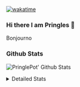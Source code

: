 [![wakatime](https://wakatime.com/badge/user/abd317df-612e-44b4-8787-15db7b574b2f.svg)](https://wakatime.com/@abd317df-612e-44b4-8787-15db7b574b2f)
### Hi there I am Pringles 👋

Bonjourno

### Github Stats
![PringlePot' Github Stats](https://github-readme-stats.vercel.app/api?username=PringlePot&show_icons=true&theme=dark&count_private=true)

<details>
  <summary>Detailed Stats</summary>
    
<!--START_SECTION:waka-->
![Profile Views](http://img.shields.io/badge/Profile%20Views-3-blue)

![Lines of code](https://img.shields.io/badge/From%20Hello%20World%20I%27ve%20Written-110%20Thousand%20lines%20of%20code-blue)

**🐱 My GitHub Data** 

> 🏆 86 Contributions in the Year 2022
 > 
> 📦 90.7 kB Used in GitHub's Storage 
 > 
> 💼 Opted to Hire
 > 
> 📜 9 Public Repositories 
 > 
> 🔑 11 Private Repositories  
 > 
**I'm an Early 🐤** 

```text
🌞 Morning    130 commits    ████░░░░░░░░░░░░░░░░░░░░░   18.01% 
🌆 Daytime    296 commits    ██████████░░░░░░░░░░░░░░░   41.0% 
🌃 Evening    296 commits    ██████████░░░░░░░░░░░░░░░   41.0% 
🌙 Night      0 commits      ░░░░░░░░░░░░░░░░░░░░░░░░░   0.0%

```
📅 **I'm Most Productive on Sunday** 

```text
Monday       132 commits    ████░░░░░░░░░░░░░░░░░░░░░   18.28% 
Tuesday      62 commits     ██░░░░░░░░░░░░░░░░░░░░░░░   8.59% 
Wednesday    76 commits     ██░░░░░░░░░░░░░░░░░░░░░░░   10.53% 
Thursday     94 commits     ███░░░░░░░░░░░░░░░░░░░░░░   13.02% 
Friday       49 commits     █░░░░░░░░░░░░░░░░░░░░░░░░   6.79% 
Saturday     135 commits    ████░░░░░░░░░░░░░░░░░░░░░   18.7% 
Sunday       174 commits    ██████░░░░░░░░░░░░░░░░░░░   24.1%

```


📊 **This Week I Spent My Time On** 

```text
⌚︎ Time Zone: Europe/Amsterdam

💬 Programming Languages: 
Go                       7 hrs 20 mins       ████████████░░░░░░░░░░░░░   48.78% 
TypeScript               6 hrs 19 mins       ██████████░░░░░░░░░░░░░░░   41.98% 
CSS                      59 mins             █░░░░░░░░░░░░░░░░░░░░░░░░   6.59% 
Docker                   13 mins             ░░░░░░░░░░░░░░░░░░░░░░░░░   1.5% 
Bash                     3 mins              ░░░░░░░░░░░░░░░░░░░░░░░░░   0.34%

🔥 Editors: 
GoLand                   7 hrs 42 mins       ████████████░░░░░░░░░░░░░   51.21% 
WebStorm                 7 hrs 20 mins       ████████████░░░░░░░░░░░░░   48.79%

🐱‍💻 Projects: 
Frontend                 7 hrs 20 mins       ████████████░░░░░░░░░░░░░   48.79% 
Backend                  7 hrs 14 mins       ████████████░░░░░░░░░░░░░   48.03% 
Viewer                   18 mins             ░░░░░░░░░░░░░░░░░░░░░░░░░   2.01% 
gofiber-bug              9 mins              ░░░░░░░░░░░░░░░░░░░░░░░░░   1.11% 
Unknown Project          0 secs              ░░░░░░░░░░░░░░░░░░░░░░░░░   0.06%

💻 Operating System: 
Windows                  15 hrs 3 mins       █████████████████████████   100.0%

```

**I Mostly Code in Java** 

```text
Java                     7 repos             ███████████░░░░░░░░░░░░░░   43.75% 
JavaScript               2 repos             ███░░░░░░░░░░░░░░░░░░░░░░   12.5% 
TypeScript               2 repos             ███░░░░░░░░░░░░░░░░░░░░░░   12.5% 
Python                   1 repo              █░░░░░░░░░░░░░░░░░░░░░░░░   6.25% 
Kotlin                   1 repo              █░░░░░░░░░░░░░░░░░░░░░░░░   6.25%

```


**Timeline**

![Chart not found](https://raw.githubusercontent.com/PringlePot/PringlePot/main/charts/bar_graph.png) 


 Last Updated on 14/02/2022 00:34:24 UTC
<!--END_SECTION:waka-->

</details>
